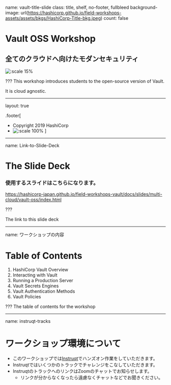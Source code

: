 name: vault-title-slide
class: title, shelf, no-footer, fullbleed
background-image: url(https://hashicorp.github.io/field-workshops-assets/assets/bkgs/HashiCorp-Title-bkg.jpeg)
count: false

# Vault OSS Workshop
## 全てのクラウドへ向けたモダンセキュリティ

![:scale 15%](https://hashicorp.github.io/field-workshops-assets/assets/logos/logo_vault.png)

???
This workshop introduces students to the open-source version of Vault.

It is cloud agnostic.

---
layout: true

.footer[
- Copyright 2019 HashiCorp
- ![:scale 100%](https://hashicorp.github.io/field-workshops-assets/assets/logos/HashiCorp_Icon_Black.svg)
]

---
name: Link-to-Slide-Deck
# The Slide Deck

### 使用するスライドはこちらになります。

https://hashicorp-japan.github.io/field-workshops-vault/docs/slides/multi-cloud/vault-oss/index.html

???

The link to this slide deck

---
name: ワークショップの内容
# Table of Contents

1. HashiCorp Vault Overview
1. Interacting with Vault
1. Running a Production Server
1. Vault Secrets Engines
1. Vault Authentication Methods
1. Vault Policies

???
The table of contents for the workshop

---
name: instruqt-tracks
# ワークショップ環境について
* このワークショップでは[Instruqt](https://instruqt.com)でハンズオン作業をしていただきます。
* Instruqtではいくつかのトラックでチャレンジをこなしていただきます。
* InstruqtのトラックへのリンクはZoomのチャットでお知らせします。
	* リンクが分からなくなったら遠慮なくチャットなどでお聞きください。
